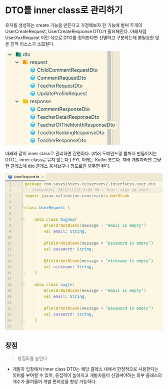 # DTO를 inner class로 관리하기

유저를 생성하는 create 기능을 만든다고 가정해보자
한 기능에 벌써 두개의 UserCreateRequest, UserCreateResponse DTO가 필요해진다.
아래처럼 UserXxxRequest 이런 식으로 DTO를 정의한다면 선별하고 구분하는데 불필요한 많은 인적 리소스가 소모된다.

![dto](../img/inner-dto1.png)



아래와 같이 inner class로 관리하면 간편하다.
(여러 도메인드링 합쳐서 만들어지는 DTO는 inner class로 묶지 않는다.)
FYI, 아래는 Kotlin 코드다. 자바 개발자라면 그냥 한 클레스에 dto 클레스 뭉쳐놨구나 정도로만 봐주면 된다.

![dto](../img/inner-dto2.png)

## 장점
> 응집도를 높인다
- 개발자 입장에서 inner class DTO는 해당 클레스 내에서 한정적으로 사용한다는 의미를 부여할 수 있어, 응집력이 높아지고 개발자들이 신경써야하는 외부 클래스의 개수가 줄어들어 개발 편의성을 향상 가능하다.